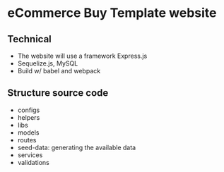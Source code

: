 # eCommerce Buy Template website

## Technical
- The website will use a framework Express.js
- Sequelize.js, MySQL
- Build w/ babel and webpack

## Structure source code
- configs
- helpers
- libs
- models
- routes
- seed-data: generating the available data
- services
- validations